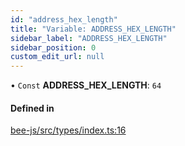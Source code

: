 ```yaml
---
id: "address_hex_length"
title: "Variable: ADDRESS_HEX_LENGTH"
sidebar_label: "ADDRESS_HEX_LENGTH"
sidebar_position: 0
custom_edit_url: null
---
```


• `Const` **ADDRESS\_HEX\_LENGTH**: ``64``

#### Defined in

[bee-js/src/types/index.ts:16](https://github.com/ethersphere/bee-js/blob/0e69ca1/src/types/index.ts#L16)
